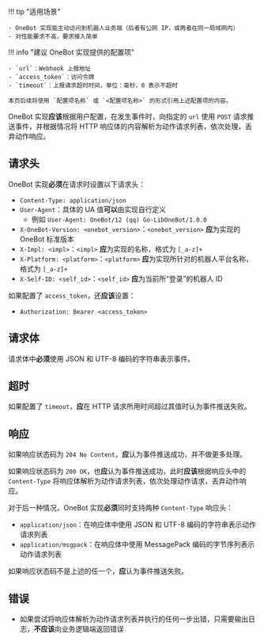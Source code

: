 !!! tip "适用场景"

    - OneBot 实现能主动访问到机器人业务端（后者有公网 IP，或两者在同一局域网内）
    - 对性能要求不高，要求接入简单

!!! info "建议 OneBot 实现提供的配置项"

    - `url`：Webhook 上报地址
    - `access_token`：访问令牌
    - `timeout`：上报请求超时时间，单位：毫秒，0 表示不超时

    本页后续将使用 `配置项名称` 或 `<配置项名称>` 的形式引用上述配置项的内容。

OneBot 实现**应该**根据用户配置，在发生事件时，向指定的 `url` 使用 `POST` 请求推送事件，并根据情况将 HTTP 响应体的内容解析为动作请求列表，依次处理，丢弃动作响应。

## 请求头

OneBot 实现**必须**在请求时设置以下请求头：

- `Content-Type: application/json`
- `User-Agent`：具体的 UA 值**可以**由实现自行定义
    - 例如 `User-Agent: OneBot/12 (qq) Go-LibOneBot/1.0.0`
- `X-OneBot-Version: <onebot_version>`：`<onebot_version>` **应**为实现的 OneBot 标准版本
- `X-Impl: <impl>`：`<impl>` **应**为实现的名称，格式为 `[_a-z]+`
- `X-Platform: <platform>`：`<platform>` **应**为实现所针对的机器人平台名称，格式为 `[_a-z]+`
- `X-Self-ID: <self_id>`：`<self_id>` **应**为当前所“登录”的机器人 ID

如果配置了 `access_token`，还**应该**设置：

- `Authorization: Bearer <access_token>`

## 请求体

请求体中**必须**使用 JSON 和 UTF-8 编码的字符串表示事件。

## 超时

如果配置了 `timeout`，**应**在 HTTP 请求所用时间超过其值时认为事件推送失败。

## 响应

如果响应状态码为 `204 No Content`，**应**认为事件推送成功，并不做更多处理。

如果响应状态码为 `200 OK`，也**应**认为事件推送成功，此时**应该**根据响应头中的 `Content-Type` 将响应体解析为动作请求列表，依次处理动作请求，丢弃动作响应。

对于后一种情况，OneBot 实现**必须**同时支持两种 `Content-Type` 响应头：

- `application/json`：在响应体中使用 JSON 和 UTF-8 编码的字符串表示动作请求列表
- `application/msgpack`：在响应体中使用 MessagePack 编码的字节序列表示动作请求列表

如果响应状态码不是上述的任一个，**应**认为事件推送失败。

## 错误

- 如果尝试将响应体解析为动作请求列表并执行的任何一步出错，只需要输出日志，**不应该**向业务逻辑端返回错误
